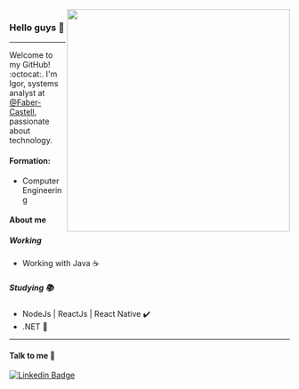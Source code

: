 <img align="right" width="400" height="400" src="https://hum-systems.com/site/templates/images/jobs/developer_m.png">

### Hello guys 👋
---

Welcome to my GitHub! :octocat:. I'm Igor, systems analyst at [@Faber-Castell](https://github.com/igorsouzabezerra), passionate about technology.

#### Formation:
- Computer Engineering 

#### About me

##### Working
- Working with Java ☕
##### Studying 📚
- NodeJs | ReactJs | React Native :heavy_check_mark:
- .NET 🐙
---
#### Talk to me 💬

[![Linkedin Badge](https://img.shields.io/badge/-LinkedIn-blue?style=flat-square&logo=Linkedin&logoColor=white&link=https://www.linkedin.com/in/igor-de-souza-bezerra-9a0645168/)](https://www.linkedin.com/in/igor-de-souza-bezerra-9a0645168/)

